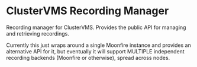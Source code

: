 # ClusterVMS Recording Manager

Recording manager for ClusterVMS. Provides the public API for managing and retrieving recordings.

Currently this just wraps around a single Moonfire instance and provides an alternative API for it, but eventually it will support MULTIPLE independent recording backends (Moonfire or otherwise), spread across nodes.

